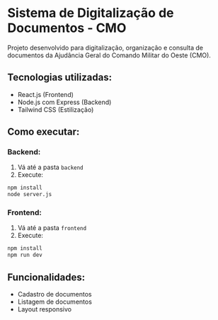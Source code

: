 # Sistema de Digitalização de Documentos - CMO

Projeto desenvolvido para digitalização, organização e consulta de documentos da Ajudância Geral do Comando Militar do Oeste (CMO).

## Tecnologias utilizadas:
- React.js (Frontend)
- Node.js com Express (Backend)
- Tailwind CSS (Estilização)

## Como executar:

### Backend:
1. Vá até a pasta `backend`
2. Execute:
```bash
npm install
node server.js
```
### Frontend:
1. Vá até a pasta `frontend`
2. Execute:
```bash
npm install
npm run dev
```
## Funcionalidades:
- Cadastro de documentos
- Listagem de documentos
- Layout responsivo
